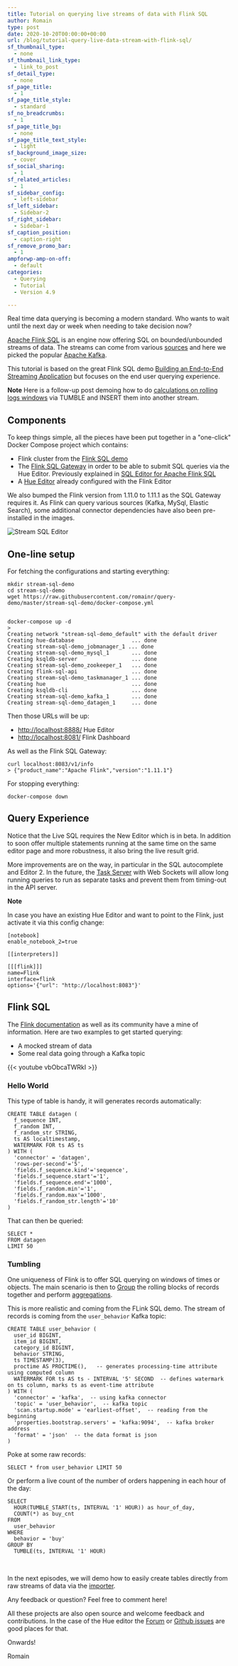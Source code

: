 ```yaml
---
title: Tutorial on querying live streams of data with Flink SQL
author: Romain
type: post
date: 2020-10-20T00:00:00+00:00
url: /blog/tutorial-query-live-data-stream-with-flink-sql/
sf_thumbnail_type:
  - none
sf_thumbnail_link_type:
  - link_to_post
sf_detail_type:
  - none
sf_page_title:
  - 1
sf_page_title_style:
  - standard
sf_no_breadcrumbs:
  - 1
sf_page_title_bg:
  - none
sf_page_title_text_style:
  - light
sf_background_image_size:
  - cover
sf_social_sharing:
  - 1
sf_related_articles:
  - 1
sf_sidebar_config:
  - left-sidebar
sf_left_sidebar:
  - Sidebar-2
sf_right_sidebar:
  - Sidebar-1
sf_caption_position:
  - caption-right
sf_remove_promo_bar:
  - 1
ampforwp-amp-on-off:
  - default
categories:
  - Querying
  - Tutorial
  - Version 4.9

---
```

Real time data querying is becoming a modern standard. Who wants to wait until the next day or week when needing to take decision now?

[Apache Flink SQL](https://ci.apache.org/projects/flink/flink-docs-release-1.11/dev/table/connectors/) is an engine now offering SQL on bounded/unbounded streams of data. The streams can come from various [sources](https://ci.apache.org/projects/flink/flink-docs-release-1.11/dev/connectors/) and here we picked the popular [Apache Kafka](https://kafka.apache.org/).

This tutorial is based on the great Flink SQL demo [Building an End-to-End Streaming Application](https://flink.apache.org/2020/07/28/flink-sql-demo-building-e2e-streaming-application.html) but focuses on the end user querying experience.

**Note** Here is a follow-up post demoing how to do [calculations on rolling logs windows](/blog/sql-querying-live-kafka-logs-and-sending-live-updates-with-flink-sql/) via TUMBLE and INSERT them into another stream.

## Components

To keep things simple, all the pieces have been put together in a "one-click" Docker Compose project which contains:

* Flink cluster from the [Flink SQL demo](https://flink.apache.org/2020/07/28/flink-sql-demo-building-e2e-streaming-application.html#starting-the-demo-environment)
* The [Flink SQL Gateway](https://github.com/ververica/flink-sql-gateway) in order to be able to submit SQL queries via the Hue Editor. Previously explained in [SQL Editor for Apache Flink SQL](/blog/sql-editor-for-apache-flink-sql/)
* A [Hue Editor](https://github.com/cloudera/hue/tree/master/tools/docker/hue) already configured with the Flink Editor


We also bumped the Flink version from 1.11.0 to 1.11.1 as the SQL Gateway requires it. As Flink can query various sources (Kafka, MySql, Elastic Search), some additional connector dependencies have also been pre-installed in the images.


![Stream SQL Editor](https://cdn.gethue.com/uploads/2020/10/stream-editor.png)

## One-line setup

For fetching the configurations and starting everything:

    mkdir stream-sql-demo
    cd stream-sql-demo
    wget https://raw.githubusercontent.com/romainr/query-demo/master/stream-sql-demo/docker-compose.yml


    docker-compose up -d
    >
    Creating network "stream-sql-demo_default" with the default driver
    Creating hue-database                  ... done
    Creating stream-sql-demo_jobmanager_1 ... done
    Creating stream-sql-demo_mysql_1       ... done
    Creating ksqldb-server                 ... done
    Creating stream-sql-demo_zookeeper_1   ... done
    Creating flink-sql-api                 ... done
    Creating stream-sql-demo_taskmanager_1 ... done
    Creating hue                           ... done
    Creating ksqldb-cli                    ... done
    Creating stream-sql-demo_kafka_1       ... done
    Creating stream-sql-demo_datagen_1     ... done


Then those URLs will be up:

* [http://localhost:8888/](http://localhost:8888/) Hue Editor
* [http://localhost:8081/](http://localhost:8081/) Flink Dashboard

As well as the Flink SQL Gateway:

    curl localhost:8083/v1/info
    > {"product_name":"Apache Flink","version":"1.11.1"}

For stopping everything:

    docker-compose down

## Query Experience

Notice that the Live SQL requires the New Editor which is in beta. In addition to soon offer multiple statements running at the same time on the same editor page and more robustness, it also bring the live result grid.

More improvements are on the way, in particular in the SQL autocomplete and Editor 2. In the future, the [Task Server](https://docs.gethue.com/administrator/administration/reference/#task-server) with Web Sockets will allow long running queries to run as separate tasks and prevent them from timing-out in the API server.

**Note**

In case you have an existing Hue Editor and want to point to the Flink, just activate it via this config change:

    [notebook]
    enable_notebook_2=true

    [[interpreters]]

    [[[flink]]]
    name=Flink
    interface=flink
    options='{"url": "http://localhost:8083"}'

## Flink SQL

The [Flink documentation](https://ci.apache.org/projects/flink/flink-docs-release-1.11/dev/table/) as well as its community have a mine of information. Here are two examples to get started querying:

* A mocked stream of data
* Some real data going through a Kafka topic

{{< youtube vbObcaTWRkI >}}

### Hello World

This type of table is handy, it will generates records automatically:

    CREATE TABLE datagen (
      f_sequence INT,
      f_random INT,
      f_random_str STRING,
      ts AS localtimestamp,
      WATERMARK FOR ts AS ts
    ) WITH (
      'connector' = 'datagen',
      'rows-per-second'='5',
      'fields.f_sequence.kind'='sequence',
      'fields.f_sequence.start'='1',
      'fields.f_sequence.end'='1000',
      'fields.f_random.min'='1',
      'fields.f_random.max'='1000',
      'fields.f_random_str.length'='10'
    )

That can then be queried:

    SELECT *
    FROM datagen
    LIMIT 50


### Tumbling

One uniqueness of Flink is to offer SQL querying on windows of times or objects. The main scenario is then to [Group](https://ci.apache.org/projects/flink/flink-docs-master/dev/table/sql/queries.html#group-windows) the rolling blocks of records together and perform [aggregations](https://ci.apache.org/projects/flink/flink-docs-master/dev/table/sql/queries.html#aggregations).

This is more realistic and coming from the FLink SQL demo. The stream of records is coming from the `user_behavior` Kafka topic:

    CREATE TABLE user_behavior (
      user_id BIGINT,
      item_id BIGINT,
      category_id BIGINT,
      behavior STRING,
      ts TIMESTAMP(3),
      proctime AS PROCTIME(),   -- generates processing-time attribute using computed column
      WATERMARK FOR ts AS ts - INTERVAL '5' SECOND  -- defines watermark on ts column, marks ts as event-time attribute
    ) WITH (
      'connector' = 'kafka',  -- using kafka connector
      'topic' = 'user_behavior',  -- kafka topic
      'scan.startup.mode' = 'earliest-offset',  -- reading from the beginning
      'properties.bootstrap.servers' = 'kafka:9094',  -- kafka broker address
      'format' = 'json'  -- the data format is json
    )


Poke at some raw records:

    SELECT * from user_behavior LIMIT 50


Or perform a live count of the number of orders happening in each hour of the day:

    SELECT
      HOUR(TUMBLE_START(ts, INTERVAL '1' HOUR)) as hour_of_day,
      COUNT(*) as buy_cnt
    FROM
      user_behavior
    WHERE
      behavior = 'buy'
    GROUP BY
      TUMBLE(ts, INTERVAL '1' HOUR)


&nbsp;

In the next episodes, we will demo how to easily create tables directly from raw streams of data via the [importer](/querying-exploring-the-instacart-dataset-part-1-ingesting-the-data/).


Any feedback or question? Feel free to comment here!

All these projects are also open source and welcome feedback and contributions. In the case of the Hue editor the [Forum](https://discourse.gethue.com/) or [Github issues](https://github.com/cloudera/hue/issues) are good places for that.


Onwards!

Romain
